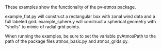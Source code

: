 These examples show the functionality of the pv-atmos package.

example_flat.py will construct a rectangular box with zonal wind data and a full labeled grid.
example_sphere.y will construct a spherical geometry with "shells" to mimic of radial grid points.

When running the examples, be sure to set the variable pvAtmosPath to the path of the package files atmos_basic.py and atmos_grids.py.
